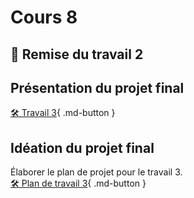 # Cours 8
## 🚨 Remise du travail 2

## Présentation du projet final
[🛠️ Travail 3](./travaux/travail3.md){ .md-button } 

## Idéation du projet final
Élaborer le plan de projet pour le travail 3.   
[🛠️ Plan de travail 3](./consignes/plandetravail.md){ .md-button } 

